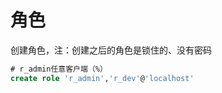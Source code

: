 # 角色

创建角色，注：创建之后的角色是锁住的、没有密码

```sql
# r_admin任意客户端（%）
create role 'r_admin','r_dev'@'localhost'
```
